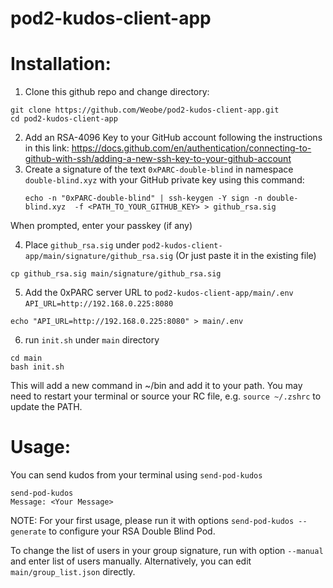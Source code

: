 # pod2-kudos-client-app

# Installation:

1. Clone this github repo and change directory:

```
git clone https://github.com/Weobe/pod2-kudos-client-app.git
cd pod2-kudos-client-app
```

2. Add an RSA-4096 Key to your GitHub account following the instructions in this link: https://docs.github.com/en/authentication/connecting-to-github-with-ssh/adding-a-new-ssh-key-to-your-github-account
3. Create a signature of the text `0xPARC-double-blind` in namespace `double-blind.xyz` with your GitHub private key using this command:
   ```
   echo -n "0xPARC-double-blind" | ssh-keygen -Y sign -n double-blind.xyz  -f <PATH_TO_YOUR_GITHUB_KEY> > github_rsa.sig
   ```

When prompted, enter your passkey (if any)

4. Place `github_rsa.sig` under `pod2-kudos-client-app/main/signature/github_rsa.sig` (Or just paste it in the existing file)

  ```
  cp github_rsa.sig main/signature/github_rsa.sig
  ```

5. Add the 0xPARC server URL to `pod2-kudos-client-app/main/.env` `API_URL=http://192.168.0.225:8080`

  ```
  echo "API_URL=http://192.168.0.225:8080" > main/.env
  ```
6. run `init.sh` under `main` directory
```
cd main
bash init.sh
```
This will add a new command in ~/bin and add it to your path.  You may need to restart your terminal or source your RC file, e.g. `source ~/.zshrc` to update the PATH.

# Usage:

You can send kudos from your terminal using `send-pod-kudos`

```
send-pod-kudos
Message: <Your Message>
```

NOTE: For your first usage, please run it with options `send-pod-kudos --generate` to configure your RSA Double Blind Pod.

To change the list of users in your group signature, run with option `--manual` and enter list of users manually. Alternatively, you can edit `main/group_list.json` directly.


